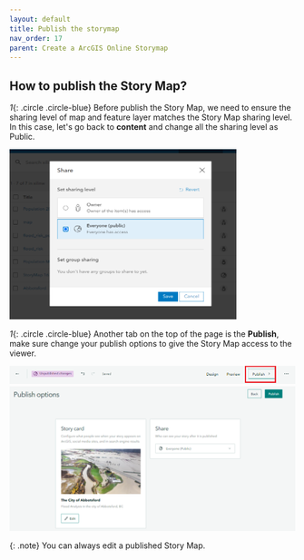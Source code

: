 ```yaml
---
layout: default
title: Publish the storymap
nav_order: 17
parent: Create a ArcGIS Online Storymap
---
```

## How to publish the Story Map?


*1*{: .circle .circle-blue} Before publish the Story Map, we need to ensure the sharing level of map and feature layer matches the Story Map sharing level. In this case, let's go back to **content** and change all the sharing level as Public.

<img src="images/publish_map.png" alt="fig1" style="height: 300px; width:400px;"/>

*1*{: .circle .circle-blue} Another tab on the top of the page is the **Publish**, make sure change your publish options to give the Story Map access to the viewer.

![click_on_ribbon](images/publish.png)
![click_on_ribbon](images/publish_option.png)

{: .note}
You can always edit a published Story Map.



